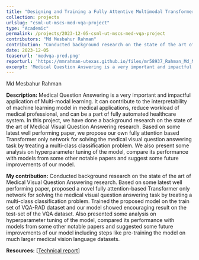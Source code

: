 ```yaml
---
title: "Designing and Training a Fully Attentive Multimodal Transformer Network for Medical Visual Question Answering Task"
collection: projects
urlslug: "csml-ut-mscs-med-vqa-project"
type: "Academic"
permalink: /projects/2023-12-05-csml-ut-mscs-med-vqa-project
contributors: "Md Mesbahur Rahman"
contribution: "Conducted background research on the state of the art of Medical Visual Question Answering research. Based on some latest well performing paper, proposed a novel fully attention-based Transformer only network for solving the medical visual question answering task by treating a multi-class classification problem. Trained the proposed model on the train set of VQA-RAD dataset and our model showed encouraging result on the test-set of the VQA dataset. Also presented some analysis on hyperparameter tuning of the model, compared its performance with models from some other notable papers and suggested some future improvements of our model including steps like pre-training the model on much larger medical vision language datasets."
date: 2023-12-05
teaserurl: 'medvqa-pred.png'
reporturl: 'https://mmrahman-utexas.github.io/files/mr58937_Rahman_Md_Mesbahur_final_report_csml_med_vqa.pdf'
excerpt: 'Medical Question Answering is a very important and impactful application of Multi-modal learning. It can contribute to the interpretability of machine learning model in medical applications, reduce workload of medical professional, and can be a part of fully automated healthcare system. In this project, we have done a background research on the state of the art of Medical Visual Question Answering research. Based on some latest well performing paper, we propose our own fully attention based Transformer only network for solving the medical visual question answering task by treating a multi-class classification problem. We also present some analysis on hyperparameter tuning of the model, compare its performance with models from some other notable papers and suggest some future improvements of our model.'
---
```


Md Mesbahur Rahman

**Description:**
Medical Question Answering is a very important and impactful application of Multi-modal learning. It can contribute to the interpretability of machine learning model in medical applications, reduce workload of medical professional, and can be a part of fully automated healthcare system. In this project, we have done a background research on the state of the art of Medical Visual Question Answering research. Based on some latest well performing paper, we propose our own fully attention based Transformer only network for solving the medical visual question answering task by treating a multi-class classification problem. We also present some analysis on hyperparameter tuning of the model, compare its performance with models from some other notable papers and suggest some future improvements of our model.

**My contribution:**
Conducted background research on the state of the art of Medical Visual Question Answering research. Based on some latest well performing paper, proposed a novel fully attention-based Transformer only network for solving the medical visual question answering task by treating a multi-class classification problem. Trained the proposed model on the train set of VQA-RAD dataset and our model showed encouraging result on the test-set of the VQA dataset. Also presented some analysis on hyperparameter tuning of the model, compared its performance with models from some other notable papers and suggested some future improvements of our model including steps like pre-training the model on much larger medical vision language datasets.

**Resources:** [[Technical report](https://mmrahman-utexas.github.io/files/mr58937_Rahman_Md_Mesbahur_final_report_csml_med_vqa.pdf)]
